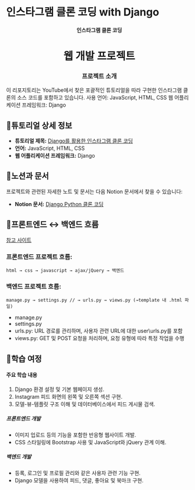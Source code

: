 # 인스타그램 클론 코딩 with Django

<h4 align='center'> 인스타그램 클론 코딩 </h4>

<h1 align='center'> 웹 개발 프로젝트 </h1>

<h3 align='center'> 프로젝트 소개 </h3>

이 리포지토리는 YouTube에서 찾은 포괄적인 튜토리얼을 따라 구현한 인스타그램 클론의 소스 코드를 포함하고 있습니다. 
사용 언어: JavaScript, HTML, CSS
웹 어플리케이션 프레임워크: Django

## 📍튜토리얼 상세 정보

- **튜토리얼 제목:** [Django를 활용한 인스타그램 클론 코딩](https://www.youtube.com/watch?v=M8UPyeF5DfM&t=4561s)
- **언어:** JavaScript, HTML, CSS
- **웹 어플리케이션 프레임워크:** Django

## 📍노션과 문서

프로젝트와 관련된 자세한 노트 및 문서는 다음 Notion 문서에서 찾을 수 있습니다:

- **Notion 문서:** [Django Python 클론 코딩](https://kyungseojung.notion.site/Django-Python-c0ed6525a6a84a6594f4aa34a9a6c06e?pvs=4)

## 📍프론트엔드 ↔ 백엔드 흐름

[참고 사이트](https://velog.io/@mynghn/django%EC%99%80-%EB%B0%B1%EC%97%94%EB%93%9C%EC%97%90-%EB%8C%80%ED%95%9C-%EC%9D%B4%ED%95%B4-%EC%9E%85%EB%AC%B8%EC%9E%90%EC%9D%98-%EC%9E%85%EC%9E%A5%EC%97%90%EC%84%9C)

### 프론트엔드 프로젝트 흐름:

```plaintext
html → css → javascript → ajax/jQuery → 백엔드
```

### 백엔드 프로젝트 흐름:
```plaintext
manage.py → settings.py // → urls.py → views.py (→template 내 .html 파일)
```

- manage.py
- settings.py
- urls.py: URL 경로를 관리하며, 사용자 관련 URL에 대한 user\urls.py를 포함
- views.py: GET 및 POST 요청을 처리하며, 요청 유형에 따라 특정 작업을 수행


## 📍학습 여정

#### 주요 학습 내용

1. Django 환경 설정 및 기본 웹페이지 생성.
2. Instagram 피드 화면의 왼쪽 및 오른쪽 섹션 구현.
3. 모델-뷰-템플릿 구조 이해 및 데이터베이스에서 피드 게시물 검색.

##### 프론트엔드 개발

- 이미지 업로드 등의 기능을 포함한 반응형 웹사이트 개발.
- CSS 스타일링에 Bootstrap 사용 및 JavaScript와 jQuery 관계 이해.

##### 백엔드 개발

- 등록, 로그인 및 프로필 관리와 같은 사용자 관련 기능 구현.
- Django 모델을 사용하여 피드, 댓글, 좋아요 및 북마크 구현.
